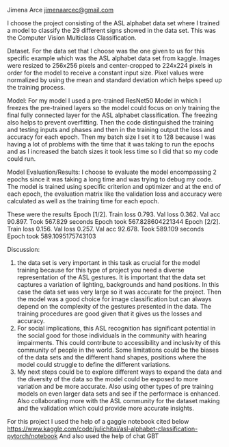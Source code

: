 Jimena Arce jimenaarcec@gmail.com 

I choose the project consisting of the ASL alphabet data set where I trained a model to classify the 29 different signs showed in the data set. This was the Computer Vision Multiclass Classification.

Dataset. For the data set that I choose was the one given to us for this specific example which was the ASL alphabet data set from kaggle. Images were resized to 256x256 pixels and center-cropped to 224x224 pixels in order for the model to receive a constant input size. Pixel values were normalized by using the mean and standard deviation which helps speed up the training process. 

Model: For my model I used a pre-trained ResNet50 Model in which I freezes the pre-trained layers so the model could focus on only training the final fully connected layer for the ASL alphabet classification. The freezing also helps to prevent overfitting. Then the code distinguished the training and testing inputs and phases and then in the training output the loss and accuracy for each epoch. Then my batch size I set it to 128 because I was having a lot of problems with the time that it was taking to run the epochs and as I increased the batch sizes it took less time so I did that so my code could run. 

Model Evaluation/Results: I choose to evaluate the model encompassing 2 epochs since it was taking a long time and was trying to debug my code. The model is trained using specific criterion and optimizer and at the end of each epoch, the evaluation matrix like the validation loss and accuracy were calculated as well as the training time for each epoch. 

These were the results 
Epoch [1/2]. Train loss 0.793. Val loss 0.362. Val acc 90.897. Took 567.829 seconds
Epoch took 567.828604221344
Epoch [2/2]. Train loss 0.156. Val loss 0.257. Val acc 92.678. Took 589.109 seconds
Epoch took 589.1095175743103


Discussion: 
1) the data set is very important in this task as crucial for the model training because for this type of project you need a diverse representation of the ASL gestures. It is important that the data set captures a variation of lighting, backgrounds and hand positions. In this case the data set was very large so it was accurate for the project. Then the model was a good choice for image classification but can always depend on the complexity of the gestures presented in the data. The training procedures are good given that it gives us the losses and accuracy. 
2) For social implications, this ASL recognition has significant potential in the social good for those individuals in the community with hearing impairments. This could contribute to accessibility and inclusivity of this community of people in the world. Some limitations could be the biases of the data sets and the different hand shapes, positions where the model could struggle to define the different variations. 
3) My next steps could be to explore different ways to expand the data and the diversity of the data so the model could be exposed to more variation and be more accurate. Also using other types of pre training models on even larger data sets and see if the performace is enhanced. Also collaborating more with the ASL community for the dataset making and the validation which could provide more accurate insights. 

For this project I used the help of a gaggle notebook cited below 
https://www.kaggle.com/code/julichitai/asl-alphabet-classification-pytorch/notebook
And also used the help of chat GBT 
